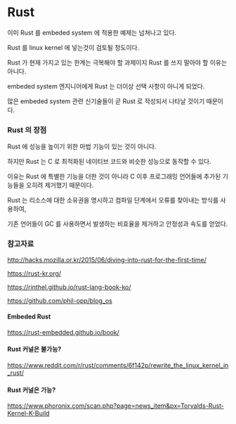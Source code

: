 # Rust
이미 Rust 를 embeded system 에 적용한 예제는 넘쳐나고 있다.

Rust 를 linux kernel 에 넣는것이 검토될 정도이다.

Rust 가 현재 가지고 있는 한계는 극복해야 할 과제이지 Rust 를 쓰지 말아야 할 이유는 아니다.

embeded system 엔지니어에게 Rust 는 더이상 선택 사항이 아니게 되었다.

많은 embeded system 관련 신기술들이 곧 Rust 로 작성되서 나타날 것이기 때문이다.

### Rust 의 장점
Rust 에 성능을 높이기 위한 마법 기능이 있는 것이 아니다.

하지만 Rust 는 C 로 최적화된 네이티브 코드와 비슷한 성능으로 동작할 수 있다.

이유는 Rust 에 특별한 기능을 더한 것이 아니라 C 이후 프로그래밍 언어들에 추가된 기능들을 오히려 제거했기 때문이다.

Rust 는 리소스에 대한 소유권을 명시하고 컴파일 단계에서 오류를 찾아내는 방식를 사용하여,

기존 언어들이 GC 를 사용하면서 발생하는 비효율을 제거하고 안정성과 속도를 얻었다.

### 참고자료
http://hacks.mozilla.or.kr/2015/06/diving-into-rust-for-the-first-time/

https://rust-kr.org/

https://rinthel.github.io/rust-lang-book-ko/

https://github.com/phil-opp/blog_os

#### Embeded Rust
https://rust-embedded.github.io/book/

#### Rust 커널은 불가능?
https://www.reddit.com/r/rust/comments/6f142p/rewrite_the_linux_kernel_in_rust/

#### Rust 커널은 가능?
https://www.phoronix.com/scan.php?page=news_item&px=Torvalds-Rust-Kernel-K-Build
